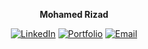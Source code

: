 <div align="center">

**Mohamed Rizad**

[![LinkedIn](https://img.shields.io/badge/LinkedIn-Connect-blue?style=flat&logo=linkedin)](https://linkedin.com/in/mohamedrizad/)
[![Portfolio](https://img.shields.io/badge/Portfolio-Visit-orange?style=flat&logo=firefox)](https://mohamedrizad.me)
[![Email](https://img.shields.io/badge/Email-Contact-red?style=flat&logo=gmail)](mailto:hello@mohamedrizad.me)

</div>
